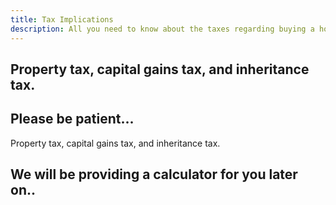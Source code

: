 ```yaml
---
title: Tax Implications
description: All you need to know about the taxes regarding buying a house in the Netherlands. 
---
```


 Property tax, capital gains tax, and inheritance tax.
---

## Please be patient... 
 Property tax, capital gains tax, and inheritance tax.
 
 ## We will be providing a calculator for you later on.. 
 
